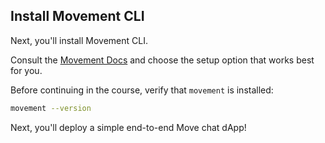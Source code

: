 ## Install Movement CLI

Next, you'll install Movement CLI.

Consult the [Movement Docs](https://docs.movementlabs.xyz) and choose the setup option that works best for you. 

Before continuing in the course, verify that `movement` is installed:

```bash
movement --version 
```

Next, you'll deploy a simple end-to-end Move chat dApp! 